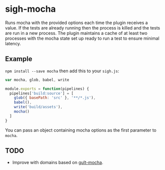 # sigh-mocha

Runs mocha with the provided options each time the plugin receives a value. If the tests are already running then the process is killed and the tests are run in a new process. The plugin maintains a cache of at least two processes with the mocha state set up ready to run a test to ensure minimal latency.

## Example

`npm install --save mocha` then add this to your `sigh.js`:
```javascript
var mocha, glob, babel, write

module.exports = function(pipelines) {
  pipelines['build:source'] = [
    glob({ basePath: 'src' }, '**/*.js'),
    babel(),
    write('build/assets'),
    mocha()
  ]
}
```

You can pass an object containing mocha options as the first parameter to `mocha`.

## TODO

 * Improve with domains based on [gult-mocha](https://github.com/sindresorhus/gulp-mocha/blob/master/index.js).
